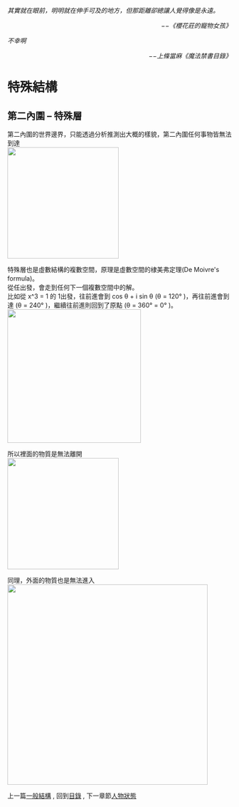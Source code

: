 *其實就在眼前，明明就在伸手可及的地方，但那距離卻總讓人覺得像是永遠。*  
<p align="right"><i>−−《櫻花莊的寵物女孩》</i></p>

*不幸啊*  
<p align="right"><i>−−上條當麻《魔法禁書目錄》</i></p>

# 特殊結構
## 第二內圍 – 特殊層
第二內圍的世界邊界，只能透過分析推測出大概的樣貌，第二內圍任何事物皆無法到達  
<img src="https://github.com/PartiallyOrderedMagic/PartiallyOrderedMagic.github.io/raw/master/Setting/Ch3/Peculiar/Boundary.svg" Width="250" />

特殊層也是虛數結構的複數空間，原理是虛數空間的棣美弗定理(De Moivre's formula)。  
從任出發，會走到任何下一個複數空間中的解。  
比如從 x^3 = 1 的 1出發，往前進會到 cos θ + i sin θ (θ = 120° )，再往前進會到達 (θ = 240° )，繼續往前進則回到了原點 (θ = 360° = 0° )。  
<img src="https://github.com/PartiallyOrderedMagic/PartiallyOrderedMagic.github.io/raw/master/Setting/Ch3/Peculiar/Formula.svg" Width="300" />

所以裡面的物質是無法離開  
<img src="https://github.com/PartiallyOrderedMagic/PartiallyOrderedMagic.github.io/raw/master/Setting/Ch3/Peculiar/Boundary1.svg" Width="250" />

同理，外面的物質也是無法進入  
<img src="https://github.com/PartiallyOrderedMagic/PartiallyOrderedMagic.github.io/raw/master/Setting/Ch3/Peculiar/Boundary2.svg" Width="450" />


上一篇[一般結構](https://partiallyorderedmagic.github.io/Setting/Ch3/General) ,
回到[目錄](https://partiallyorderedmagic.github.io/#ch-3-god-view) ,
下一章節[人物狀態](https://partiallyorderedmagic.github.io/Setting/Ch3/Attribute)
